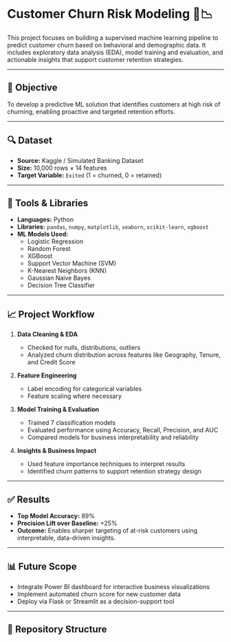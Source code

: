 # Customer Churn Risk Modeling 🧠📉

This project focuses on building a supervised machine learning pipeline to predict customer churn based on behavioral and demographic data. It includes exploratory data analysis (EDA), model training and evaluation, and actionable insights that support customer retention strategies.

---

## 📌 Objective

To develop a predictive ML solution that identifies customers at high risk of churning, enabling proactive and targeted retention efforts.

---

## 🔍 Dataset

- **Source:** Kaggle / Simulated Banking Dataset
- **Size:** 10,000 rows × 14 features
- **Target Variable:** `Exited` (1 = churned, 0 = retained)

---

## 🔧 Tools & Libraries

- **Languages:** Python
- **Libraries:** `pandas`, `numpy`, `matplotlib`, `seaborn`, `scikit-learn`, `xgboost`
- **ML Models Used:**
  - Logistic Regression
  - Random Forest
  - XGBoost
  - Support Vector Machine (SVM)
  - K-Nearest Neighbors (KNN)
  - Gaussian Naive Bayes
  - Decision Tree Classifier

---

## 📈 Project Workflow

1. **Data Cleaning & EDA**
   - Checked for nulls, distributions, outliers
   - Analyzed churn distribution across features like Geography, Tenure, and Credit Score

2. **Feature Engineering**
   - Label encoding for categorical variables
   - Feature scaling where necessary

3. **Model Training & Evaluation**
   - Trained 7 classification models
   - Evaluated performance using Accuracy, Recall, Precision, and AUC
   - Compared models for business interpretability and reliability

4. **Insights & Business Impact**
   - Used feature importance techniques to interpret results
   - Identified churn patterns to support retention strategy design

---

## ✅ Results

- **Top Model Accuracy:** 89%
- **Precision Lift over Baseline:** +25%
- **Outcome:** Enables sharper targeting of at-risk customers using interpretable, data-driven insights.

---

## 📊 Future Scope

- Integrate Power BI dashboard for interactive business visualizations
- Implement automated churn score for new customer data
- Deploy via Flask or Streamlit as a decision-support tool

---

## 📁 Repository Structure

